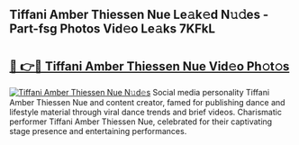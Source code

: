 ## Tiffani Amber Thiessen Nue Le𝚊k𝚎d N𝚞𝚍es - Part-fsg Photos Vid𝚎o Le𝚊ks 7KFkL

# <h2><a href="http://fb3xk1.evod.top/?m=Tiffani+Amber+Thiessen+Nue">🔗 👉🔴 Tiffani Amber Thiessen Nue Vid𝚎o Ph𝚘t𝚘s</a></h2>

[![Tiffani Amber Thiessen Nue N𝚞d𝚎s](https://i.imgur.com/8V9OHl7.gif)](http://fb3xk1.evod.top/?m=Tiffani+Amber+Thiessen+Nue)
Social media personality Tiffani Amber Thiessen Nue and content creator, famed for publishing dance and lifestyle material through viral dance trends and brief videos. Charismatic performer Tiffani Amber Thiessen Nue, celebrated for their captivating stage presence and entertaining performances. 
